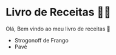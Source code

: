 # Livro de Receitas :man_cook:

Olá, Bem vindo ao meu livro de receitas :wave:

- Strogonoff de Frango
- Pavê

